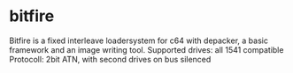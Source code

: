 # bitfire
Bitfire is a fixed interleave loadersystem for c64 with depacker, a basic framework and an image writing tool.
Supported drives: all 1541 compatible
Protocoll: 2bit ATN, with second drives on bus silenced

